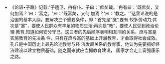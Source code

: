 - 《论语•子路》记载:“子适卫，冉有仆。子曰：'庶矣哉。'冉有曰：'既庶矣，又何加焉？'曰：'富之。'曰：'既富矣，又何
  加焉？'曰：'教之。'”这里论说的是治国的基本大纲，要解决三个重要条件，即：首先是“庶”,要有
  较多劳动力;其次是“富”，要使人民群众有丰足的物质生活;再次是“教”，要使人民受到政治伦理
  教育,知道如何安分守己。这三者的先后顺序表明相互间的关系，庶与富是实施教育的先决条
  件，只有在庶与富的基础上开展教育，才会取得社会成效。孔丘是中国历史上最先论述教育与经
  济发展关系的教育家，他认为先要抓好经济建设以建立物质基础，随之而来就应当抓教育建设， 国家才会走上富强康乐之路。